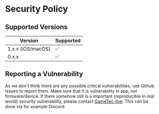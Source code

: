 # Security Policy

## Supported Versions

| Version            | Supported          |
| ------------------ | ------------------ |
| 1.x.x (iOS/macOS)  | :white_check_mark: |
| 0.x.x              | :white_check_mark: |

## Reporting a Vulnerability

As we don't think there are any possible critical vulnerabilities, use Github Issues to report them. Make sure that it is vulnerability in app, not firmware/device. If there somehow still is a important (reproducible in real world) security vulnerability, please contact [GameTec-live](https://github.com/GameTec-live). This can be done via for example Discord.
